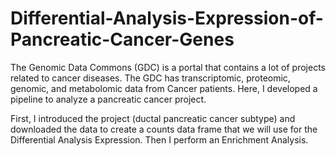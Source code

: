 # Differential-Analysis-Expression-of-Pancreatic-Cancer-Genes
The Genomic Data Commons (GDC) is a portal that contains a lot of projects related to cancer diseases. The GDC has transcriptomic, proteomic, genomic, and metabolomic data from Cancer patients. Here, I developed a pipeline to analyze a pancreatic cancer project. 

First, I introduced the project (ductal pancreatic cancer subtype)  and downloaded the data to create a counts data frame that we will use for the Differential Analysis Expression. Then I perform an Enrichment Analysis.   
